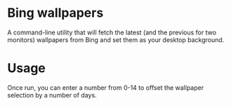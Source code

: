 # Bing wallpapers

A command-line utility that will fetch the latest (and the previous for two monitors) wallpapers from Bing and set them as your desktop background.

# Usage

Once run, you can enter a number from 0-14 to offset the wallpaper selection by a number of days.
